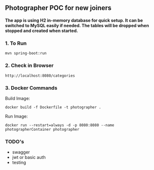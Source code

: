 ## Photographer POC for new joiners

#### The app is using H2 in-memory database for quick setup. It can be switched to MySQL easily if needed. The tables will be dropped when stopped and created when started.

### 1. To Run

```
mvn spring-boot:run
```

### 2. Check in Browser

```
http://localhost:8080/categories
```
### 3. Docker Commands

Build Image:
```
docker build -f Dockerfile -t photographer .
```
Run Image:
```
docker run --restart=always -d -p 8080:8080 --name photographerContainer photographer
```


### TODO's

- swagger
- jwt or basic auth
- testing
